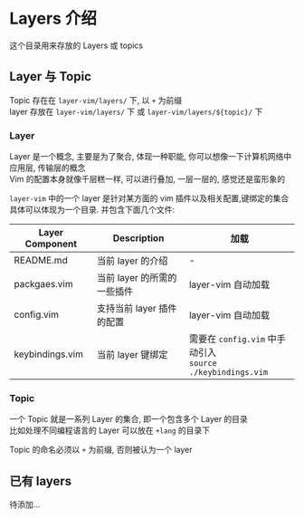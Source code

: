 # Layers 介绍

这个目录用来存放的 Layers 或 topics  

## Layer 与 Topic

Topic 存在在 `layer-vim/layers/` 下, 以 `+` 为前缀  
layer 存放在 `layer-vim/layers/` 下 或 `layer-vim/layers/${topic}/` 下  

### Layer 

Layer 是一个概念, 主要是为了聚合, 体现一种职能, 你可以想像一下计算机网络中应用层, 传输层的概念  
Vim 的配置本身就像千层糕一样, 可以进行叠加, 一层一层的, 感觉还是蛮形象的  

`layer-vim` 中的一个 layer 是针对某方面的 vim 插件以及相关配置,键绑定的集合  
具体可以体现为一个目录. 并包含下面几个文件:  

| Layer Component | Description | 加载 |
| --------------- | ----------- | -------- |
| README.md | 当前 layer 的介绍 | - |
| packgaes.vim | 当前 layer 的所需的一些插件 | layer-vim 自动加载 |
| config.vim | 支持当前 layer 插件的配置 | layer-vim 自动加载 |
| keybindings.vim | 当前 layer 键绑定 | 需要在 `config.vim` 中手动引入<br>`source ./keybindings.vim`|


### Topic

一个 Topic 就是一系列 Layer 的集合, 即一个包含多个 Layer 的目录  
比如处理不同编程语言的 Layer 可以放在 `+lang` 的目录下  

Topic 的命名必须以 `+` 为前缀, 否则被认为一个 layer  

## 已有 layers

待添加...
